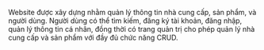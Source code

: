 Website được xây dựng nhằm quản lý thông tin nhà cung cấp, sản phẩm, và người dùng.
Người dùng có thể tìm kiếm, đăng ký tài khoản, đăng nhập, quản lý thông tin cá nhân, đồng thời có trang quản trị cho phép quản lý nhà cung cấp và sản phẩm với đầy đủ chức năng CRUD.